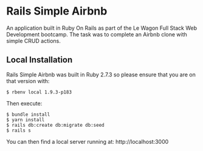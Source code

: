 # Rails Simple Airbnb
An application built in Ruby On Rails as part of the Le Wagon Full Stack Web Development bootcamp. The task was to complete an Airbnb clone with simple CRUD actions.

## Local Installation

Rails Simple Airbnb was built in Ruby 2.7.3 so please ensure that you are on that version with:

``` 
$ rbenv local 1.9.3-p183
```
Then execute:

```
$ bundle install
$ yarn install
$ rails db:create db:migrate db:seed
$ rails s
```
You can then find a local server running at: http://localhost:3000

